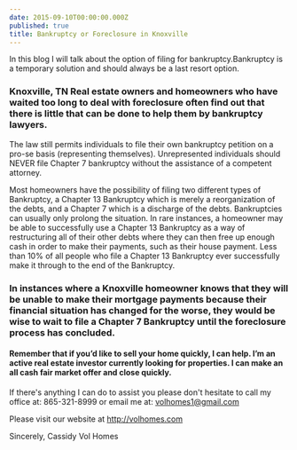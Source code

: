 ```yaml
---
date: 2015-09-10T00:00:00.000Z
published: true
title: Bankruptcy or Foreclosure in Knoxville
---
```

In this blog I will talk about the option of filing for bankruptcy.Bankruptcy is a temporary solution and should always be a last resort option.

### Knoxville, TN Real estate owners and homeowners who have waited too long to deal with foreclosure often find out that there is little that can be done to help them by bankruptcy lawyers.

The law still permits individuals to file their own bankruptcy petition on a pro-se basis (representing themselves). Unrepresented individuals should NEVER file Chapter 7 bankruptcy without the assistance of a competent attorney.

Most homeowners have the possibility of filing two different types of Bankruptcy, a Chapter 13 Bankruptcy which is merely a reorganization of the debts, and a Chapter 7 which is a discharge of the debts. Bankruptcies can usually only prolong the situation. In rare instances, a homeowner may be able to successfully use a Chapter 13 Bankruptcy as a way of restructuring all of their other debts where they can then free up enough cash in order to make their payments, such as their house payment. Less than 10% of all people who file a Chapter 13 Bankruptcy ever successfully make it through to the end of the Bankruptcy.

### In instances where a Knoxville homeowner knows that they will be unable to make their mortgage payments because their financial situation has changed for the worse, they would be wise to wait to file a Chapter 7 Bankruptcy until the foreclosure process has concluded.

#### Remember that if you’d like to sell your home quickly, I can help. I’m an active real estate investor currently looking for properties. I can make an all cash fair market offer and close quickly.

If there's anything I can do to assist you please don't hesitate to call my office at: 865-321-8999 or email me at: volhomes1@gmail.com

Please visit our website at http://volhomes.com

Sincerely,
​Cassidy
Vol Homes